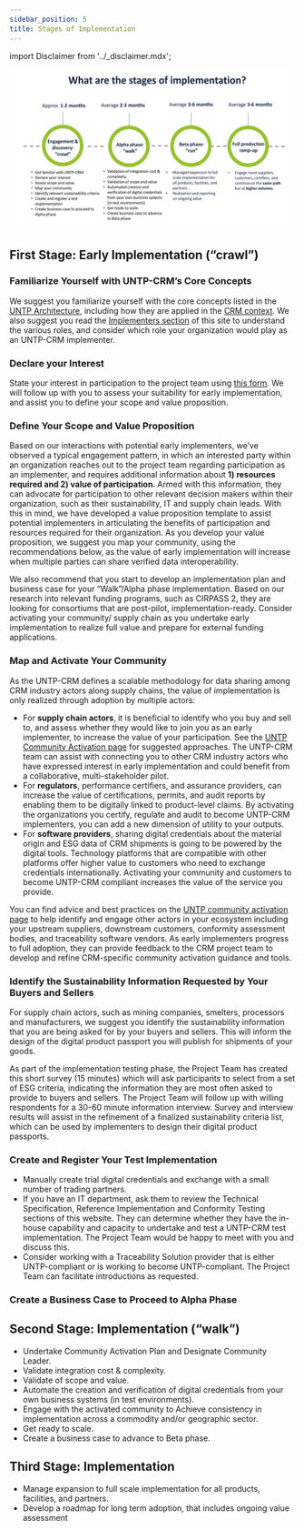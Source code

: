 ```yaml
---
sidebar_position: 5
title: Stages of Implementation
---
```


import Disclaimer from '../\_disclaimer.mdx';

<Disclaimer />

![D4.1Timeline](../files/D4.1Timeline.png)

## First Stage: Early Implementation (“crawl”)

### **Familiarize Yourself with UNTP-CRM’s Core Concepts**

We suggest you familiarize yourself with the core concepts listed in the [UNTP Architecture](https://uncefact.github.io/spec-untp/docs/specification/), including how they are applied in the [CRM context](https://uncefact.github.io/project-crm/docs/specification/Architecture). We also suggest you read the [Implementers section](https://uncefact.github.io/project-crm/docs/register/) of this site to understand the various roles, and consider which role your organization would play as an UNTP-CRM implementer.

### **Declare your Interest**

State your interest in participation to the project team using [this form](https://uncefact.github.io/project-crm/docs/specification/Architecture).  We will follow up with you to assess your suitability for early implementation, and assist you to define your scope and value proposition. 

### **Define Your Scope and Value Proposition**

Based on our interactions with potential early implementers, we’ve observed a typical engagement pattern, in which an interested party within an organization reaches out to the project team regarding participation as an implementer, and requires additional information about **1) resources required and 2) value of participation**. Armed with this information, they can advocate for participation to other relevant decision makers within their organization, such as their sustainability, IT and supply chain leads. With this in mind, we have developed a value proposition template to assist potential implementers in articulating the benefits of participation and resources required for their organization. As you develop your value proposition, we suggest you map your community, using the recommendations below, as the value of early implementation will increase when multiple parties can share verified data interoperability. 

We also recommend that you start to develop an implementation plan and business case for your “Walk”/Alpha phase implementation. Based on our research into relevant funding programs, such as CIRPASS 2, they are looking for consortiums that are post-pilot, implementation-ready. Consider activating your community/ supply chain as you undertake early implementation to realize full value and prepare for external funding applications. 

### **Map and Activate Your Community**

As the UNTP-CRM defines a scalable methodology for data sharing among CRM industry actors along supply chains, the value of implementation is only realized through adoption by multiple actors:

* For **supply chain actors**, it is beneficial to identify who you buy and sell to, and assess whether they would like to join you as an early implementer, to increase the value of your participation. See the [UNTP Community Activation page](https://uncefact.github.io/spec-untp/docs/business-case/CommunityActivationProgram) for suggested approaches. The UNTP-CRM team can assist with connecting you to other CRM industry actors who have expressed interest in early implementation and could benefit from a collaborative, multi-stakeholder pilot.
* For **regulators**, performance certifiers, and assurance providers, can increase the value of certifications, permits, and audit reports by enabling them to be digitally linked to product-level claims. By activating the organizations you certify, regulate and audit to become UNTP-CRM implementers, you can add a new dimension of utility to your outputs.
* For **software providers**, sharing digital credentials about the material origin and ESG data of CRM shipments is going to be powered by the digital tools. Technology platforms that are compatible with other platforms offer higher value to customers who need to exchange credentials internationally. Activating your community and customers to become UNTP-CRM compliant increases the value of the service you provide.

You can find advice and best practices on the [UNTP community activation page](https://uncefact.github.io/spec-untp/docs/business-case/CommunityActivationProgram) to help identify and engage other actors in your ecosystem including your upstream suppliers, downstream customers, conformity assessment bodies, and traceability software vendors. As early implementers progress to full adoption, they can provide feedback to the CRM project team to develop and refine CRM-specific community activation guidance and tools.

### **Identify the Sustainability Information Requested by Your Buyers and Sellers** 

For supply chain actors, such as mining companies, smelters, processors and manufacturers, we suggest you identify the sustainability information that you are being asked for by your buyers and sellers. This will inform the design of the digital product passport you will publish for shipments of your goods. 

As part of the implementation testing phase, the Project Team has created this short survey (15 minutes) which will ask participants to select from a set of ESG criteria, indicating the information they are most often asked to provide to buyers and sellers. The Project Team will follow up with willing respondents for a 30-60 minute information interview. Survey and interview results will assist in the refinement of a finalized sustainability criteria list, which can be used by implementers to design their digital product passports.

### **Create and Register Your Test Implementation**

* Manually create trial digital credentials and exchange with a small number of trading partners.
* If you have an IT department, ask them to review the Technical Specification, Reference Implementation and Conformity Testing  sections of this website. They can determine whether they have the in-house capability and capacity to undertake and test a UNTP-CRM test implementation. The Project Team would be happy to meet with you and discuss this.
* Consider working with a Traceability Solution provider that is either UNTP-compliant or is working to become UNTP-compliant. The Project Team can facilitate introductions as requested. 

### **Create a Business Case to Proceed to Alpha Phase**

## Second Stage: Implementation (“walk”)

* Undertake Community Activation Plan and Designate Community Leader.
* Validate integration cost & complexity.
* Validate of scope and value.
* Automate the creation and verification of digital credentials from your own business systems (in test environments).
* Engage with the activated community to Achieve consistency in implementation across a commodity and/or geographic sector.
* Get ready to scale.
* Create a business case to advance to Beta phase.

## Third Stage: Implementation

* Manage expansion to full scale implementation for all products, facilities, and partners.
* Develop a roadmap for long term adoption, that includes ongoing value assessment
